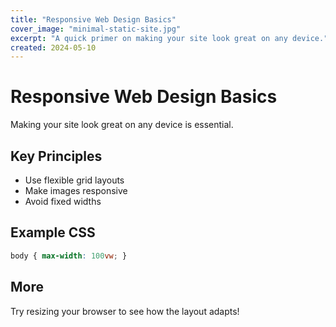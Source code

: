 ```yaml
---
title: "Responsive Web Design Basics"
cover_image: "minimal-static-site.jpg"
excerpt: "A quick primer on making your site look great on any device."
created: 2024-05-10
---
```


# Responsive Web Design Basics

Making your site look great on any device is essential.

## Key Principles

- Use flexible grid layouts
- Make images responsive
- Avoid fixed widths

## Example CSS

```css
body { max-width: 100vw; }
```

## More

Try resizing your browser to see how the layout adapts!
